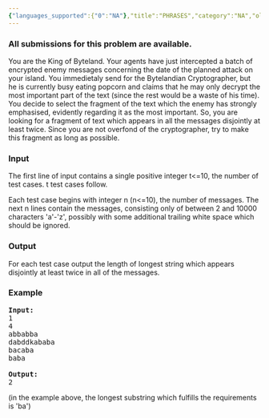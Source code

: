 ```yaml
---
{"languages_supported":{"0":"NA"},"title":"PHRASES","category":"NA","old_version":true,"problem_code":"PHRASES","tags":{"0":"NA"},"layout":"problem"}
---
```


<h3> All submissions for this problem are available. </h3><p>You are the King of Byteland. Your agents have just intercepted a batch of encrypted enemy messages concerning the date of the planned attack on your island. You immedietaly send for the Bytelandian Cryptographer, but he is currently busy eating popcorn and claims that he may only decrypt the most important part of the text (since the rest would be a waste of his time). You decide to select the fragment of the text which the enemy has strongly emphasised, evidently regarding it as the most important. So, you are looking for a fragment of text which appears in all the messages disjointly at least twice. Since you are not overfond of the cryptographer, try to make this fragment as long as possible.
<h3>Input</h3>
</p><p>
The first line of input contains a single positive integer t&lt;=10, the number of test cases. t test cases follow.

Each test case begins with integer n (n&lt;=10), the number of messages. The next n lines contain the messages, consisting only of between 2 and 10000 characters 'a'-'z', possibly with some additional trailing white space which should be ignored.

<h3>Output</h3>
</p><p>For each test case output the length of longest string which appears disjointly at least twice in all of the messages.

<h3>Example</h3>

<pre>
<b>Input:</b>
1
4
abbabba
dabddkababa
bacaba
baba

<b>Output:</b>
2
</pre>
</p><p>
(in the example above, the longest substring which fulfills the requirements is 'ba')</p>    
